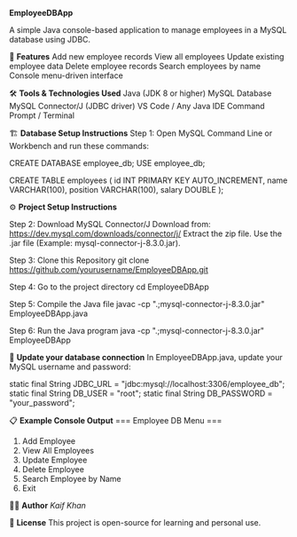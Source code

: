 **EmployeeDBApp**

A simple Java console-based application to manage employees in a MySQL database using JDBC.

🚀 **Features**
Add new employee records
View all employees
Update existing employee data
Delete employee records
Search employees by name
Console menu-driven interface

🛠 **Tools & Technologies Used**
Java (JDK 8 or higher)
MySQL Database
MySQL Connector/J (JDBC driver)
VS Code / Any Java IDE
Command Prompt / Terminal

🏗️ **Database Setup Instructions**
Step 1: Open MySQL Command Line or Workbench and run these commands:

CREATE DATABASE employee_db;
USE employee_db;

CREATE TABLE employees (
    id INT PRIMARY KEY AUTO_INCREMENT,
    name VARCHAR(100),
    position VARCHAR(100),
    salary DOUBLE
);

⚙️ **Project Setup Instructions**

Step 2: Download MySQL Connector/J
Download from: https://dev.mysql.com/downloads/connector/j/
Extract the zip file.
Use the .jar file (Example: mysql-connector-j-8.3.0.jar).

Step 3: Clone this Repository
git clone https://github.com/yourusername/EmployeeDBApp.git

Step 4: Go to the project directory
cd EmployeeDBApp

Step 5: Compile the Java file
javac -cp ".;mysql-connector-j-8.3.0.jar" EmployeeDBApp.java

Step 6: Run the Java program
java -cp ".;mysql-connector-j-8.3.0.jar" EmployeeDBApp

🔑 **Update your database connection**
In EmployeeDBApp.java, update your MySQL username and password:

static final String JDBC_URL = "jdbc:mysql://localhost:3306/employee_db";
static final String DB_USER = "root";
static final String DB_PASSWORD = "your_password";

📋 **Example Console Output**
=== Employee DB Menu ===
1. Add Employee
2. View All Employees
3. Update Employee
4. Delete Employee
5. Search Employee by Name
6. Exit

👨‍💻 **Author**
*Kaif Khan*

📄 **License**
This project is open-source for learning and personal use.
